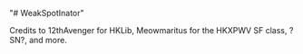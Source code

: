 "# WeakSpotInator" 

Credits to 12thAvenger for HKLib, Meowmaritus for the HKXPWV SF class, ?SN?, and more. 
